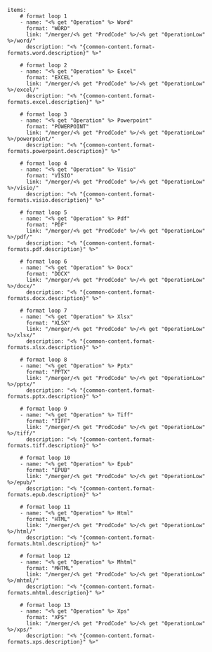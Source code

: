     items: 
        # format loop 1
        - name: "<% get "Operation" %> Word"
          format: "WORD"
          link: "/merger/<% get "ProdCode" %>/<% get "OperationLow" %>/word/"
          description: "<% "{common-content.format-formats.word.description}" %>"

        # format loop 2
        - name: "<% get "Operation" %> Excel"
          format: "EXCEL"
          link: "/merger/<% get "ProdCode" %>/<% get "OperationLow" %>/excel/"
          description: "<% "{common-content.format-formats.excel.description}" %>"

        # format loop 3
        - name: "<% get "Operation" %> Powerpoint"
          format: "POWERPOINT"
          link: "/merger/<% get "ProdCode" %>/<% get "OperationLow" %>/powerpoint/"
          description: "<% "{common-content.format-formats.powerpoint.description}" %>"

        # format loop 4
        - name: "<% get "Operation" %> Visio"
          format: "VISIO"
          link: "/merger/<% get "ProdCode" %>/<% get "OperationLow" %>/visio/"
          description: "<% "{common-content.format-formats.visio.description}" %>"
          
        # format loop 5
        - name: "<% get "Operation" %> Pdf"
          format: "PDF"
          link: "/merger/<% get "ProdCode" %>/<% get "OperationLow" %>/pdf/"
          description: "<% "{common-content.format-formats.pdf.description}" %>"

        # format loop 6
        - name: "<% get "Operation" %> Docx"
          format: "DOCX"
          link: "/merger/<% get "ProdCode" %>/<% get "OperationLow" %>/docx/"
          description: "<% "{common-content.format-formats.docx.description}" %>"

        # format loop 7
        - name: "<% get "Operation" %> Xlsx"
          format: "XLSX"
          link: "/merger/<% get "ProdCode" %>/<% get "OperationLow" %>/xlsx/"
          description: "<% "{common-content.format-formats.xlsx.description}" %>"

        # format loop 8
        - name: "<% get "Operation" %> Pptx"
          format: "PPTX"
          link: "/merger/<% get "ProdCode" %>/<% get "OperationLow" %>/pptx/"
          description: "<% "{common-content.format-formats.pptx.description}" %>"

        # format loop 9
        - name: "<% get "Operation" %> Tiff"
          format: "TIFF"
          link: "/merger/<% get "ProdCode" %>/<% get "OperationLow" %>/tiff/"
          description: "<% "{common-content.format-formats.tiff.description}" %>"

        # format loop 10
        - name: "<% get "Operation" %> Epub"
          format: "EPUB"
          link: "/merger/<% get "ProdCode" %>/<% get "OperationLow" %>/epub/"
          description: "<% "{common-content.format-formats.epub.description}" %>"

        # format loop 11
        - name: "<% get "Operation" %> Html"
          format: "HTML"
          link: "/merger/<% get "ProdCode" %>/<% get "OperationLow" %>/html/"
          description: "<% "{common-content.format-formats.html.description}" %>"

        # format loop 12
        - name: "<% get "Operation" %> Mhtml"
          format: "MHTML"
          link: "/merger/<% get "ProdCode" %>/<% get "OperationLow" %>/mhtml/"
          description: "<% "{common-content.format-formats.mhtml.description}" %>"

        # format loop 13
        - name: "<% get "Operation" %> Xps"
          format: "XPS"
          link: "/merger/<% get "ProdCode" %>/<% get "OperationLow" %>/xps/"
          description: "<% "{common-content.format-formats.xps.description}" %>"
  
